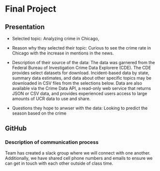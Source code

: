 # Final Project

## Presentation
- Selected topic:
Analyzing crime in Chicago,  

- Reason why they selected their topic:
Curious to see the crime rate in Chicago with the increase in mentions in the news.

- Description of their source of the data:
The data was garnered from the Federal Bureau of Investigation Crime Data Explorere (CDE). The CDE provides select datasets for download. Incident-based data by state, summary data estimates, and data about other specific topics may be downloaded in CSV files from the selections below. Data are also available via the Crime Data API, a read-only web service that returns JSON or CSV data, and provides experienced users access to large amounts of UCR data to use and share.

- Questions they hope to anwser with the data:
Looking to predict the season based on the crime

## GitHub
### Description of communication process
Team has created a slack group where we will connect with one another. Additionally, we have shared cell phone numbers and emails to ensure we can get in touch with each other outside of class time.
